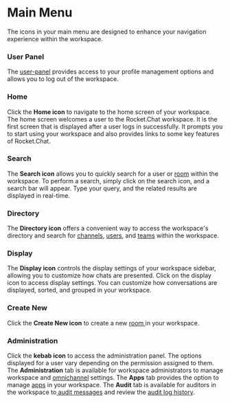 # Main Menu

The icons in your main menu are designed to enhance your navigation experience within the workspace.

### User Panel

The [user-panel](user-panel/ "mention") provides access to your profile management options and allows you to log out of the workspace.

### Home

Click the <img src="../../.gitbook/assets/home-icon.png" alt="" data-size="line">**Home icon** to navigate to the home screen of your workspace. The home screen welcomes a user to the Rocket.Chat workspace. It is the first screen that is displayed after a user logs in successfully. It prompts you to start using your workspace and also provides links to some key features of Rocket.Chat.

### Search

The <img src="../../.gitbook/assets/search-icon.png" alt="" data-size="line">**Search icon** allows you to quickly search for a user or [room](rooms/) within the workspace. To perform a search, simply click on the search icon, and a search bar will appear. Type your query, and the related results are displayed in real-time.

### Directory

The <img src="../../.gitbook/assets/directory-icon.png" alt="" data-size="line">**Directory icon** offers a convenient way to access the workspace's directory and search for [channels](rooms/channels/), [users](../omnichannel/workspace-administration/users/), and [teams](rooms/teams/) within the workspace.

### Display

The <img src="../../.gitbook/assets/display-icon.png" alt="" data-size="line">**Display icon** controls the display settings of your workspace sidebar, allowing you to customize how chats are presented. Click on the display icon to access display settings. You can customize how conversations are displayed, sorted, and grouped in your workspace.

### Create New

Click the <img src="../../.gitbook/assets/create-new-icon.png" alt="" data-size="line">**Create New icon** to create a new [room ](rooms/)in your workspace.

### Administration

Click the **kebab icon** to access the administration panel. The options displayed for a user vary depending on the permission assigned to them. The **Administration** tab is available for workspace administrators to manage workspace and [omnichannel](../omnichannel/) settings. The **Apps** tab provides the option to manage [apps](../../extend-rocket.chat-capabilities/rocket.chat-marketplace) in your workspace. The **Audit** tab is available for auditors in the workspace to[ audit messages](../user-management/message-auditor/) and review the [audit log history](../user-management/message-auditor/audit-logs.md).
